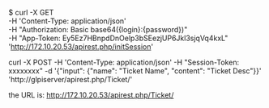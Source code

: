 $ curl -X GET \
-H 'Content-Type: application/json' \
-H "Authorization: Basic base64({login}:{password})" \
-H "App-Token: Ey5Ez7HBnpdDnOelp3bSEezjUP6Jkl3sjqVq4kxL" \
'http://172.10.20.53/apirest.php/initSession'



curl -X POST -H 'Content-Type: application/json' -H "Session-Token: xxxxxxxx" -d '{"input": {"name": "Ticket Name", "content": "Ticket Desc"}}' 'http://glpiserver/apirest.php/Ticket/'

the URL is: http://172.10.20.53/apirest.php/Ticket/



